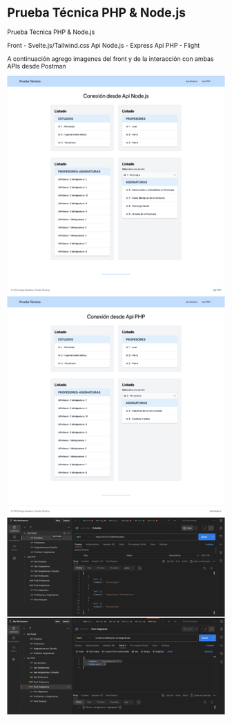 # Prueba Técnica PHP & Node.js

 Prueba Técnica PHP & Node.js

 Front - Svelte.js/Tailwind.css
 Api Node.js - Express
 Api PHP - Flight

 A continuación agrego imagenes del front y de la interacción con ambas APIs desde Postman

 ![front1](/front1.png)
 ![front2](/front2.png)
 ![postman1](/postman1.png)
 ![postman2](/postman2.png)
